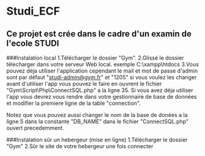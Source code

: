 # Studi_ECF
## Ce projet est crée dans le cadre d'un examin de l'ecole STUDI

###Instalation local
1.Télécharger le dossier "Gym".
2.Glissé le dossier télecharger dans votre serveur Web local. exemple C:\xampp\htdocs
3.Vous pouvez déja utiliser l'application cependant le mail et mot de passe d'admin sont par défaut "studi-admin@gym.fr" et "1205" si vous voulez les changer avant         d'utiliser l'app vous pouvez le faire en ouvrent le fichier "Gym\Script\Php\ConnectSQL.php" a la ligne 35. Si vous avez déja utiliser l'app vous devrez vous rendre       dans votre gestionnaire de base de données et modifier la premiere ligne de la table "connection".

Notez que vous pouvez aussi changer le nom de la base de donées a la ligne 5 dans la constante "DB_NAME" dans le fichier "ConnectSQL.php" ouvert precedemment.

###Instalation sûr un hebergeur (mise en ligne)
1.Télécharger le dossier "Gym"
2.Sûr le site de votre hebergeur une fois connecter 
